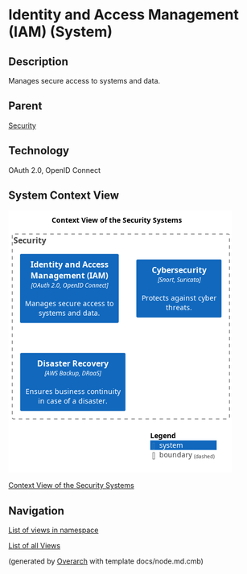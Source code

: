 
# Identity and Access Management (IAM) (System)
## Description
Manages secure access to systems and data.

## Parent
[Security](../../mybank/security/context-boundary.md)

## Technology
OAuth 2.0, OpenID Connect

## System Context View
![Context View of the Security Systems](../../mybank/security/context-view.png)

[Context View of the Security Systems](../../mybank/security/context-view.md)


## Navigation
[List of views in namespace](./views-in-namespace.md)

[List of all Views](../../views.md)


(generated by [Overarch](https://github.com/soulspace-org/overarch) with template docs/node.md.cmb)
